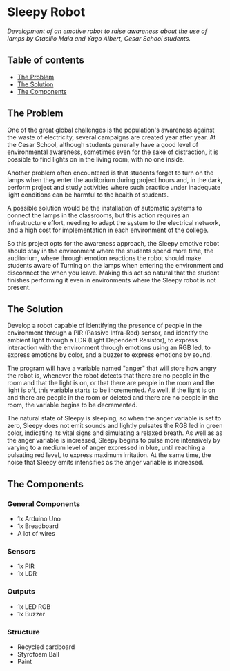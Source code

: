 # Sleepy Robot
_Development of an emotive robot to raise awareness about the use of lamps by Otacilio Maia and Yago Albert, Cesar School students._

## Table of contents
- [The Problem](https://github.com/OtacilioN/Sleepy/blob/master/README.md#the-problem)
- [The Solution](https://github.com/OtacilioN/Sleepy/blob/master/README.md#the-solution)
- [The Components](https://github.com/OtacilioN/Sleepy/blob/master/README.md#the-components)

## The Problem

One of the great global challenges is the population's awareness against the waste of electricity, several campaigns are created year after year. At the Cesar School, although students generally have a good level of environmental awareness, sometimes even for the sake of distraction, it is possible to find lights on in the living room, with no one inside.

Another problem often encountered is that students forget to turn on the lamps when they enter the auditorium during project hours and, in the dark, perform project and study activities where such practice under inadequate light conditions can be harmful to the health of students.

A possible solution would be the installation of automatic systems to connect the lamps in the classrooms, but this action requires an infrastructure effort, needing to adapt the system to the electrical network, and a high cost for implementation in each environment of the college.

So this project opts for the awareness approach, the Sleepy emotive robot should stay in the environment where the students spend more time, the auditorium, where through emotion reactions the robot should make students aware of Turning on the lamps when entering the environment and disconnect the when you leave. Making this act so natural that the student finishes performing it even in environments where the Sleepy robot is not present.


## The Solution

Develop a robot capable of identifying the presence of people in the environment through a PIR (Passive Infra-Red) sensor, and identify the ambient light through a LDR (Light Dependent Resistor), to express interaction with the environment through emotions using an RGB led, to express emotions by color, and a buzzer to express emotions by sound.

The program will have a variable named "anger" that will store how angry the robot is, whenever the robot detects that there are no people in the room and that the light is on, or that there are people in the room and the light is off, this variable starts to be incremented. As well, if the light is on and there are people in the room or deleted and there are no people in the room, the variable begins to be decremented.

The natural state of Sleepy is sleeping, so when the anger variable is set to zero, Sleepy does not emit sounds and lightly pulsates the RGB led in green color, indicating its vital signs and simulating a relaxed breath. As well as as the anger variable is increased, Sleepy begins to pulse more intensively by varying to a medium level of anger expressed in blue, until reaching a pulsating red level, to express maximum irritation. At the same time, the noise that Sleepy emits intensifies as the anger variable is increased.

## The Components

### General Components
- 1x Arduino Uno
- 1x Breadboard
- A lot of wires

### Sensors
- 1x PIR 
- 1x LDR 

### Outputs
- 1x LED RGB
- 1x Buzzer

### Structure
- Recycled cardboard
- Styrofoam Ball
- Paint
